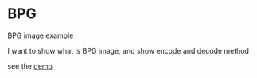 # BPG
BPG image example

I want to show what is BPG image, and show encode and decode method

see the <a href="http://billsquall.github.io/other/bpg/bpg.html">demo</a>
